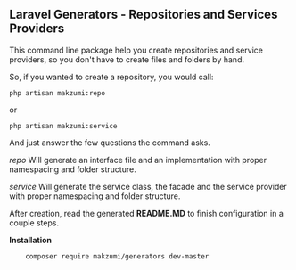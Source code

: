 **Laravel Generators - Repositories and Services Providers**
--

This command line package help you create repositories and service providers, so you don't have to create files and folders by hand.

So, if you wanted to create a repository, you would call:

    php artisan makzumi:repo

  or

    php artisan makzumi:service

And just answer the few questions the command asks.

*repo* Will generate an interface file and an implementation with proper namespacing and folder structure.

*service* Will generate the service class, the facade and the service provider with proper namespacing and folder structure.

After creation, read the generated **README.MD** to finish configuration in a couple steps.

**Installation**

		composer require makzumi/generators dev-master
		

